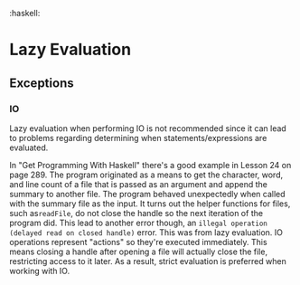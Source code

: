 :haskell:

# Lazy Evaluation

## Exceptions
### IO
Lazy evaluation when performing IO is not recommended since it can lead to problems regarding determining when statements/expressions are evaluated.

In "Get Programming With Haskell" there's a good example in Lesson 24 on page 289. The program originated as a means to get the character, word, and line count of a file that is passed as an argument and append the summary to another file. The program behaved unexpectedly when called with the summary file as the input. It turns out the helper functions for files, such as`readFile`, do not close the handle so the next iteration of the program did. This lead to another error though, an `illegal operation (delayed read on closed handle)` error. This was from lazy evaluation. IO operations represent "actions" so they're executed immediately. This means closing a handle after opening a file will actually close the file, restricting access to it later. As a result, strict evaluation is preferred when working with IO.
